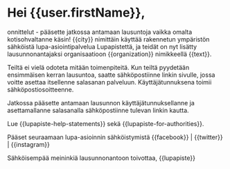 # Hei {{user.firstName}},

onnittelut - p&auml;&auml;sette jatkossa antamaan lausuntoja vaikka omalta kotisohvaltanne k&auml;sin! {{city}} nimitt&auml;in k&auml;ytt&auml;&auml; rakennetun ymp&auml;rist&ouml;n s&auml;hk&ouml;ist&auml; lupa-asiointipalvelua Lupapistett&auml;, ja teid&auml;t on nyt lis&auml;tty lausunnonantajaksi organisaatioon {{organization}} nimikkeell&auml; {{text}}.

Teilt&auml; ei viel&auml; odoteta mit&auml;&auml;n toimenpiteit&auml;. Kun teilt&auml; pyydet&auml;&auml;n ensimm&auml;isen kerran lausuntoa, saatte s&auml;hk&ouml;postiinne linkin sivulle, jossa voitte asettaa itsellenne salasanan palveluun. K&auml;ytt&auml;j&auml;tunnuksena toimii s&auml;hk&ouml;postiosoitteenne.

Jatkossa p&auml;&auml;sette antamaan lausunnon k&auml;ytt&auml;j&auml;tunnuksellanne ja asettamallanne salasanalla s&auml;hk&ouml;postiinne tulevan linkin kautta.                                                                                                                                           

Lue {{lupapiste-help-statements}} sekä {{lupapiste-for-authorities}}.

P&auml;&auml;set seuraamaan lupa-asioinnin s&auml;hk&ouml;istymist&auml; {{facebook}} | {{twitter}} | {{instagram}}

S&auml;hk&ouml;isemp&auml;&auml; meininki&auml; lausunnonantoon toivottaa,
{{lupapiste}}